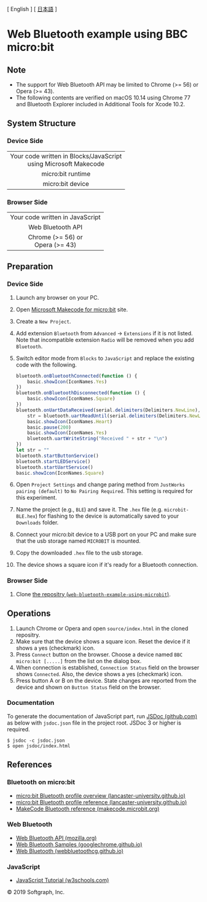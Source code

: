 [ English ] [ [日本語](README_ja.md) ]

# Web Bluetooth example using BBC micro:bit

## Note

+ The support for Web Bluetooth API may be limited to Chrome (>= 56) or Opera (>= 43).
+ The following contents are verified on macOS 10.14 using Chrome 77 and Bluetooth Explorer included in Additional Tools for Xcode 10.2.

## System Structure

### Device Side

<table>
	<tr><td align="center">
Your code written in Blocks/JavaScript
	<br>
using Microsoft Makecode
	</td></tr>
	<tr><td align="center">
micro:bit runtime
	</td></tr>
	<tr><td align="center">
micro:bit device
	</td></tr>
	</table>

### Browser Side

<table>
	<tr><td align="center">
Your code written in JavaScript
	</td></tr>
	<tr><td align="center">
Web Bluetooth API
	</td></tr>
	<tr><td align="center">
Chrome (>= 56) or
	<br>
Opera (>= 43)
	</td></tr>
	</table>

## Preparation

### Device Side

1. Launch any browser on your PC.
1. Open [Microsoft Makecode for micro:bit](https://makecode.microbit.org/) site.
1. Create a `New Project`.
1. Add extension `Bluetooth` from `Advanced` -> `Extensions` if it is not listed. Note that incompatible extension `Radio` will be removed when you add `Bluetooth`.
1. Switch editor mode from `Blocks` to `JavaScript` and replace the existing code with the following.

	```javascript
	bluetooth.onBluetoothConnected(function () {
	    basic.showIcon(IconNames.Yes)
	})
	bluetooth.onBluetoothDisconnected(function () {
	    basic.showIcon(IconNames.Square)
	})
	bluetooth.onUartDataReceived(serial.delimiters(Delimiters.NewLine), function () {
	    str = bluetooth.uartReadUntil(serial.delimiters(Delimiters.NewLine))
	    basic.showIcon(IconNames.Heart)
	    basic.pause(200)
	    basic.showIcon(IconNames.Yes)
	    bluetooth.uartWriteString("Received " + str + "\n")
	})
	let str = ""
	bluetooth.startButtonService()
	bluetooth.startLEDService()
	bluetooth.startUartService()
	basic.showIcon(IconNames.Square)
	```

1. Open `Project Settings` and change paring method from `JustWorks pairing (default)` to `No Pairing Required`. This setting is required for this experiment.
1. Name the project (e.g., `BLE`) and save it. The `.hex` file (e.g. `microbit-BLE.hex`) for flashing to the device is automatically saved to your `Downloads` folder.
1. Connect your micro:bit device to a USB port on your PC and make sure that the usb storage named `MICROBIT` is mounted.
1. Copy the downloaded `.hex` file to the usb storage.
1. The device shows a square icon if it's ready for a Bluetooth connection.

### Browser Side

1. Clone [the repositry (`web-bluetooth-example-using-microbit`)](https://github.com/softgraph/web-bluetooth-example-using-microbit).

## Operations

1. Launch Chrome or Opera and open `source/index.html` in the cloned repositry.
1. Make sure that the device shows a square icon. Reset the device if it shows a yes (checkmark) icon.
1. Press `Connect` button on the browser. Choose a device named `BBC micro:bit [.....]` from the list on the dialog box.
1. When connection is established, `Connection Status` field on the browser shows `Connected`. Also, the device shows a yes (checkmark) icon.
1. Press button A or B on the device. State changes are reported from the device and shown on `Button Status` field on the browser.

### Documentation

To generate the documentation of JavaScript part, run [JSDoc (github.com)](https://github.com/jsdoc/jsdoc) as below with `jsdoc.json` file in the project root. JSDoc 3 or higher is required.

```Console
$ jsdoc -c jsdoc.json
$ open jsdoc/index.html
```

## References

### Bluetooth on micro:bit

+ [micro:bit Bluetooth profile overview (lancaster-university.github.io)](https://lancaster-university.github.io/microbit-docs/ble/profile/)
+ [micro:bit Bluetooth profile reference (lancaster-university.github.io)](https://lancaster-university.github.io/microbit-docs/resources/bluetooth/bluetooth_profile.html)
+ [MakeCode Bluetooth reference (makecode.microbit.org)](https://makecode.microbit.org/reference/bluetooth)

### Web Bluetooth

+ [Web Bluetooth API (mozilla.org)](https://developer.mozilla.org/en-US/docs/Web/API/Web_Bluetooth_API)
+ [Web Bluetooth Samples (googlechrome.github.io)](https://googlechrome.github.io/samples/web-bluetooth/)
+ [Web Bluetooth (webbluetoothcg.github.io)](https://webbluetoothcg.github.io/web-bluetooth/)

### JavaScript

+ [JavaScript Tutorial (w3schools.com)](https://www.w3schools.com/js/)

© 2019 Softgraph, Inc.
